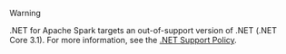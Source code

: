 > [!WARNING]
> .NET for Apache Spark targets an out-of-support version of .NET (.NET Core 3.1). For more information, see the [.NET Support Policy](https://dotnet.microsoft.com/platform/support/policy/dotnet-core).
